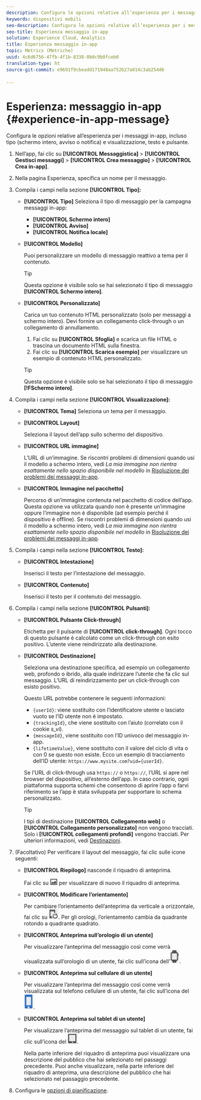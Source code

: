 ```yaml
---
description: Configura le opzioni relative all’esperienza per i messaggi in-app, incluso tipo (schermo intero, avviso o notifica) e visualizzazione, testo e pulsante.
keywords: dispositivi mobili
seo-description: Configura le opzioni relative all’esperienza per i messaggi in-app, incluso tipo (schermo intero, avviso o notifica) e visualizzazione, testo e pulsante.
seo-title: Esperienza messaggio in-app
solution: Experience Cloud, Analytics
title: Esperienza messaggio in-app
topic: Metrics (Metriche)
uuid: 4c6d6756-47fb-4f1b-8338-0b0c9b0fceb0
translation-type: ht
source-git-commit: e9691f9cbeadd171948aa752b27a014c3ab254d6

---
```



# Esperienza: messaggio in-app {#experience-in-app-message}

Configura le opzioni relative all’esperienza per i messaggi in-app, incluso tipo (schermo intero, avviso o notifica) e visualizzazione, testo e pulsante.

1. Nell’app, fai clic su **[!UICONTROL Messaggistica]** &gt; **[!UICONTROL Gestisci messaggi]** &gt; **[!UICONTROL Crea messaggio]** &gt; **[!UICONTROL Crea in-app]**.
1. Nella pagina Esperienza, specifica un nome per il messaggio.
1. Compila i campi nella sezione **[!UICONTROL Tipo]:**

   * **[!UICONTROL Tipo]**
Seleziona il tipo di messaggio per la campagna messaggi in-app:

      * **[!UICONTROL Schermo intero]**
      * **[!UICONTROL Avviso]**
      * **[!UICONTROL Notifica locale]**
   * **[!UICONTROL Modello]**

      Puoi personalizzare un modello di messaggio reattivo a tema per il contenuto.

      >[!TIP]
      >
      >Questa opzione è visibile solo se hai selezionato il tipo di messaggio **[!UICONTROL Schermo intero]**.

   * **[!UICONTROL Personalizzato]**

      Carica un tuo contenuto HTML personalizzato (solo per messaggi a schermo intero). Devi fornire un collegamento click-through o un collegamento di annullamento.

      1. Fai clic su **[!UICONTROL Sfoglia]** e scarica un file HTML o trascina un documento HTML sulla finestra.
      1. Fai clic su **[!UICONTROL Scarica esempio]** per visualizzare un esempio di contenuto HTML personalizzato.
      >[!TIP]
      >
      >Questa opzione è visibile solo se hai selezionato il tipo di messaggio **[!FSchermo intero]**.



1. Compila i campi nella sezione **[!UICONTROL Visualizzazione]:**

   * **[!UICONTROL Tema]**
   Seleziona un tema per il messaggio.

   * **[!UICONTROL Layout]**

      Seleziona il layout dell’app sullo schermo del dispositivo.

   * **[!UICONTROL URL immagine]**

      L’URL di un’immagine. Se riscontri problemi di dimensioni quando usi il modello a schermo intero, vedi *La mia immagine non rientra esattamente nello spazio disponibile nel modello* in [Risoluzione dei problemi dei messaggi in-app](/help/using/in-app-messaging/t-in-app-message/in-apps-ts.md).

   * **[!UICONTROL Immagine nel pacchetto]**

      Percorso di un’immagine contenuta nel pacchetto di codice dell’app. Questa opzione va utilizzata quando non è presente un’immagine oppure l’immagine non è disponibile (ad esempio perché il dispositivo è offline). Se riscontri problemi di dimensioni quando usi il modello a schermo intero, vedi *La mia immagine non rientra esattamente nello spazio disponibile nel modello* in [Risoluzione dei problemi dei messaggi in-app](/help/using/in-app-messaging/t-in-app-message/in-apps-ts.md).


1. Compila i campi nella sezione **[!UICONTROL Testo]:**

   * **[!UICONTROL Intestazione]**

      Inserisci il testo per l’intestazione del messaggio.

   * **[!UICONTROL Contenuto]**

      Inserisci il testo per il contenuto del messaggio.

1. Compila i campi nella sezione **[!UICONTROL Pulsanti]:**

   * **[!UICONTROL Pulsante Click-through]**

      Etichetta per il pulsante di **[!UICONTROL click-through]**. Ogni tocco di questo pulsante è calcolato come un click-through con esito positivo. L’utente viene reindirizzato alla destinazione.

   * **[!UICONTROL Destinazione]**

      Seleziona una destinazione specifica, ad esempio un collegamento web, profondo o ibrido, alla quale indirizzare l’utente che fa clic sul messaggio. L’URL di reindirizzamento per un click-through con esisto positivo.

      Questo URL potrebbe contenere le seguenti informazioni:

      * `{userId}`: viene sostituito con l’identificatore utente o lasciato vuoto se l’ID utente non è impostato.
      * `{trackingId}`, che viene sostituito con l’aiuto (correlato con il cookie *s_vi*).
      * `{messageId}`, viene sostituito con l’ID univoco del messaggio in-app.
      * `{lifetimeValue}`, viene sostituito con il valore del ciclo di vita o con 0 se questo non esiste.
      Ecco un esempio di tracciamento dell’ID utente: `https://www.mysite.com?uid={userId}`.

      Se l’URL di click-through usa `https://` o `https://`, l’URL si apre nel browser del dispositivo, all’esterno dell’app. In caso contrario, ogni piattaforma supporta schemi che consentono di aprire l’app o farvi riferimento se l’app è stata sviluppata per supportare lo schema personalizzato.

      >[!TIP]
      >
      >I tipi di destinazione **[!UICONTROL Collegamento web]** o **[!UICONTROL Collegamento personalizzato]** non vengono tracciati. Solo i **[!UICONTROL collegamenti profondi]** vengono tracciati. Per ulteriori informazioni, vedi [Destinazioni](/help/using/acquisition-main/c-create-destinations.md).


1. (Facoltativo) Per verificare il layout del messaggio, fai clic sulle icone seguenti:

   * **[!UICONTROL Riepilogo]** nasconde il riquadro di anteprima.

      Fai clic su ![anteprima](assets/icon_preview.png) per visualizzare di nuovo il riquadro di anteprima.

   * **[!UICONTROL Modificare l’orientamento]**

      Per cambiare l’orientamento dell’anteprima da verticale a orizzontale, fai clic su ![orientamento](assets/icon_orientation.png). Per gli orologi, l’orientamento cambia da quadrante rotondo a quadrante quadrato.

   * **[!UICONTROL Anteprima sull’orologio di un utente]**

      Per visualizzare l’anteprima del messaggio così come verrà visualizzata sull’orologio di un utente, fai clic sull’icona dell’![orologio](assets/icon_watch.png).

   * **[!UICONTROL Anteprima sul cellulare di un utente]**

      Per visualizzare l’anteprima del messaggio così come verrà visualizzata sul telefono cellulare di un utente, fai clic sull’icona del ![telefono](assets/icon_phone.png).

   * **[!UICONTROL Anteprima sul tablet di un utente]**

      Per visualizzare l’anteprima del messaggio sul tablet di un utente, fai clic sull’icona del ![tablet](assets/icon_tablet.png).

      Nella parte inferiore del riquadro di anteprima puoi visualizzare una descrizione del pubblico che hai selezionato nel passaggi precedente. Puoi anche visualizzare, nella parte inferiore del riquadro di anteprima, una descrizione del pubblico che hai selezionato nel passaggio precedente.

1. Configura le  [opzioni di pianificazione](/help/using/in-app-messaging/t-in-app-message/c-schedule-in-app-message.md).
